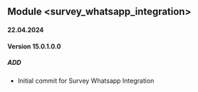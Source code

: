 ## Module <survey_whatsapp_integration>
#### 22.04.2024
#### Version 15.0.1.0.0
##### ADD
- Initial commit for Survey Whatsapp Integration
